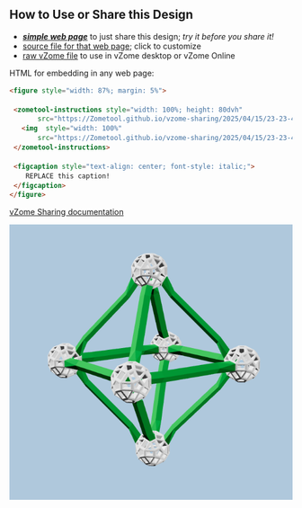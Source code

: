 
## How to Use or Share this Design

 - [***simple web page***](<https://Zometool.github.io/vzome-sharing/2025/04/15/23-23-45-487Z-GRN-octahedron-better/>) to just share this design; *try it before you share it!*
 - [source file for that web page](<https://github.com/Zometool/vzome-sharing/edit/main/2025/04/15/23-23-45-487Z-GRN-octahedron-better/index.md>); click to customize
 - [raw vZome file](<https://raw.githubusercontent.com/Zometool/vzome-sharing/main/2025/04/15/23-23-45-487Z-GRN-octahedron-better/GRN-octahedron-better.vZome>) to use in vZome desktop or vZome Online
 
 HTML for embedding in any web page:
 ```html
<figure style="width: 87%; margin: 5%">
  
  <zometool-instructions style="width: 100%; height: 80dvh"
        src="https://Zometool.github.io/vzome-sharing/2025/04/15/23-23-45-487Z-GRN-octahedron-better/GRN-octahedron-better.vZome" >
    <img  style="width: 100%"
        src="https://Zometool.github.io/vzome-sharing/2025/04/15/23-23-45-487Z-GRN-octahedron-better/GRN-octahedron-better.png" >
  </zometool-instructions>

  <figcaption style="text-align: center; font-style: italic;">
     REPLACE this caption!
  </figcaption>
</figure>

 ```

[vZome Sharing documentation](https://vzome.github.io/vzome/sharing.html#how-it-works)

![Image](<GRN-octahedron-better.png>)

